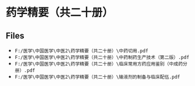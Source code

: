 # 药学精要（共二十册）

## Files

- `F:/医学\中国医学\中医2\药学精要（共二十册）\中药切用.pdf`
- `F:/医学\中国医学\中医2\药学精要（共二十册）\中药制药生产技术（第二版）.pdf`
- `F:/医学\中国医学\中医2\药学精要（共二十册）\临床常用方药应用鉴别（中成药分册）.pdf`
- `F:/医学\中国医学\中医2\药学精要（共二十册）\输液剂的制备与临床配伍.pdf`

